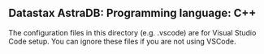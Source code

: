 Datastax AstraDB:
Programming language: C++
--------------------------

The configuration files in this directory (e.g. .vscode) are for Visual Studio Code setup. You can ignore these files if you are not using VSCode.